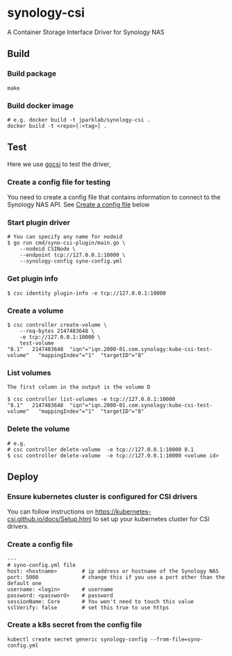 # synology-csi

A Container Storage Interface Driver for Synology NAS

## Build

### Build package

    make

### Build docker image

    # e.g. docker build -t jparklab/synology-csi .
    docker build -t <repo>[:<tag>] .

## Test

  Here we use [gocsi](https://github.com/rexray/gocsi) to test the driver, 

### Create a config file for testing

  You need to create a config file that contains information to connect to the Synology NAS API. See [Create a config file](#config) below

### Start plugin driver

    # You can specify any name for nodeid
    $ go run cmd/syno-csi-plugin/main.go \
        --nodeid CSINode \
        --endpoint tcp://127.0.0.1:10000 \
        --synology-config syno-config.yml 

### Get plugin info

    $ csc identity plugin-info -e tcp://127.0.0.1:10000

### Create a volume

    $ csc controller create-volume \
        --req-bytes 2147483648 \
        -e tcp://127.0.0.1:10000 \
        test-volume 
    "8.1"	2147483648	"iqn"="iqn.2000-01.com.synology:kube-csi-test-volume"	"mappingIndex"="1"	"targetID"="8"	

### List volumes

    The first column in the output is the volume D

    $ csc controller list-volumes -e tcp://127.0.0.1:10000 
    "8.1"	2147483648	"iqn"="iqn.2000-01.com.synology:kube-csi-test-volume"	"mappingIndex"="1"	"targetID"="8"	

### Delete the volume

    # e.g.
    # csc controller delete-volume  -e tcp://127.0.0.1:10000 8.1
    $ csc controller delete-volume  -e tcp://127.0.0.1:10000 <volume id>

## Deploy

### Ensure kubernetes cluster is configured for CSI drivers

   You can follow instructions on https://kubernetes-csi.github.io/docs/Setup.html to set up your kubernetes cluster for CSI drivers.

### Create a config file <a name='config'></a>

    ---
    # syno-config.yml file
    host: <hostname>        # ip address or hostname of the Synology NAS
    port: 5000              # change this if you use a port other than the default one
    username: <login>       # username
    password: <password>    # password
    sessionName: Core       # You won't need to touch this value
    sslVerify: false        # set this true to use https

### Create a k8s secret from the config file

    kubectl create secret generic synology-config --from-file=syno-config.yml

